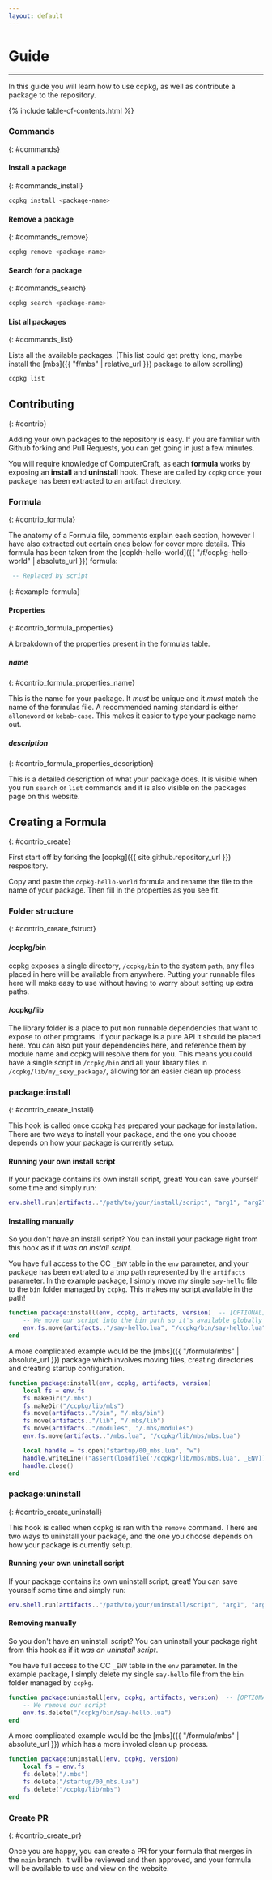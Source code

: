 ```yaml
---
layout: default
---
```


# Guide
----

In this guide you will learn how to use ccpkg, as well as contribute a package to the repository.

{% include table-of-contents.html %}


### Commands
{: #commands}

#### Install a package
{: #commands_install}

```sh
ccpkg install <package-name>
```

#### Remove a package
{: #commands_remove}


```sh
ccpkg remove <package-name>
```

#### Search for a package
{: #commands_search}

```sh
ccpkg search <package-name>
```

#### List all packages
{: #commands_list}

Lists all the available packages. (This list could get pretty long, maybe install the [mbs]({{ "f/mbs" | relative_url }}) package to allow scrolling)

```sh
ccpkg list
```

## Contributing
{: #contrib}


Adding your own packages to the repository is easy. If you are familiar with Github forking and Pull Requests, you can get going in just a few minutes.

You will require knowledge of ComputerCraft, as each **formula** works by exposing an **install** and **uninstall** hook. These are called by `ccpkg` once your package has been extracted to an artifact directory.

### Formula
{: #contrib_formula}


The anatomy of a Formula file, comments explain each section, however I have also extracted out certain ones below for cover more details. This formula has been taken from the [ccpkh-hello-world]({{ "/f/ccpkg-hello-world" | absolute_url }}) formula:

```lua
 -- Replaced by script
```
{: #example-formula}

#### Properties
{: #contrib_formula_properties}

A breakdown of the properties present in the formulas table.

##### name
{: #contrib_formula_properties_name}

This is the name for your package. It _must_ be unique and it _must_ match the name of the formulas file. A recommended naming standard is either `alloneword` or `kebab-case`. This makes it easier to type your package name out.

##### description
{: #contrib_formula_properties_description}

This is a detailed description of what your package does. It is visible when you run `search` or `list` commands and it is also visible on the packages page on this website.

## Creating a Formula
{: #contrib_create}

First start off by forking the [ccpkg]({{ site.github.repository_url }}) respository.

Copy and paste the `ccpkg-hello-world` formula and rename the file to the name of your package. Then fill in the properties as you see fit.

### Folder structure
{: #contrib_create_fstruct}

#### /ccpkg/bin

ccpkg exposes a single directory, `/ccpkg/bin` to the system `path`, any files placed in here will be available from anywhere.
Putting your runnable files here will make easy to use without having to worry about setting up extra paths.
#### /ccpkg/lib

The library folder is a place to put non runnable dependencies that want to expose to other programs. If your
package is a pure API it should be placed here. You can also put your dependencies here, and reference them by module name and ccpkg will resolve them for you. This means you could have a single script in `/ccpkg/bin` and all your library files in `/ccpkg/lib/my_sexy_package/`, allowing for an easier clean up process


### package:install
{: #contrib_create_install}


This hook is called once ccpkg has prepared your package for installation. There are two ways to install your package, and the one you choose depends on how your package is currently setup.

#### Running your own install script

If your package contains its own install script, great! You can save yourself some time and simply run:

```lua
env.shell.run(artifacts.."/path/to/your/install/script", "arg1", "arg2", "...")
```

#### Installing manually

So you don't have an install script? You can install your package right from this hook as if it _was an install script_.

You have full access to the CC `_ENV` table in the `env` parameter, and your package has been extrated to a tmp path represented by the `artifacts` parameter. In the example package, I simply move my single `say-hello` file to the `bin` folder managed by `ccpkg`. This makes my script available in the path!

```lua
function package:install(env, ccpkg, artifacts, version)  -- [OPTIONAL] An installation hook. Allows custom logic for installation
    -- We move our script into the bin path so it's available globally
    env.fs.move(artifacts.."/say-hello.lua", "/ccpkg/bin/say-hello.lua")
end
```

A more complicated example would be the [mbs]({{ "/formula/mbs" | absolute_url }}) package which involves moving files, creating directories and creating startup configuration.

```lua
function package:install(env, ccpkg, artifacts, version)
    local fs = env.fs
    fs.makeDir("/.mbs")
    fs.makeDir("/ccpkg/lib/mbs")
    fs.move(artifacts.."/bin", "/.mbs/bin")
    fs.move(artifacts.."/lib", "/.mbs/lib")
    fs.move(artifacts.."/modules", "/.mbs/modules")
    env.fs.move(artifacts.."/mbs.lua", "/ccpkg/lib/mbs/mbs.lua")

    local handle = fs.open("startup/00_mbs.lua", "w")
    handle.writeLine(("assert(loadfile('/ccpkg/lib/mbs/mbs.lua', _ENV))('startup', '/ccpkg/lib/mbs/mbs.lua')"))
    handle.close()
end
```

### package:uninstall
{: #contrib_create_uninstall}


This hook is called when ccpkg is ran with the `remove` command. There are two ways to uninstall your package, and the one you choose depends on how your package is currently setup.

#### Running your own uninstall script

If your package contains its own uninstall script, great! You can save yourself some time and simply run:

```lua
env.shell.run(artifacts.."/path/to/your/uninstall/script", "arg1", "arg2", "...")
```

#### Removing manually

So you don't have an uninstall script? You can uninstall your package right from this hook as if it _was an uninstall script_.

You have full access to the CC `_ENV` table in the `env` parameter. In the example package, I simply delete my single `say-hello` file from the `bin` folder managed by `ccpkg`.

```lua
function package:uninstall(env, ccpkg, artifacts, version)  -- [OPTIONAL] An uninstallation hook. Allows custom logic for uninstallation
    -- We remove our script
    env.fs.delete("/ccpkg/bin/say-hello.lua")
end
```

A more complicated example would be the [mbs]({{ "/formula/mbs" | absolute_url }}) which has a more involed clean up process.

```lua
function package:uninstall(env, ccpkg, version)
    local fs = env.fs
    fs.delete("/.mbs")
    fs.delete("/startup/00_mbs.lua")
    fs.delete("/ccpkg/lib/mbs")
end
```

### Create PR
{: #contrib_create_pr}

Once you are happy, you can create a PR for your formula that merges in the `main` branch. It will be reviewed and then approved, and your formula will be available to use and view on the website.